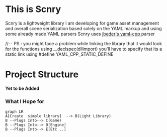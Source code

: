 # This is Scnry

Scnry is a lightweight library I am developing for game asset management and overall scene serialization based solely on the YAML markup and using some already made YAML parsers Scnry uses  [jbeder's yaml-cpp ](https://github.com/jbeder/yaml-cpp) parser


//-- PS : you might face a problem while linking the library that it would look for the functions using __declspec(dllimport)
you'll have to specify that its a static link using #define YAML_CPP_STATIC_DEFINE

# Project Structure

**Yet to be Added**


### What I Hope for
```mermaid
graph LR
A[Create  simple library]  --> B(Light Library)
B --Plugs Into--> C(Game)
B --Plugs Into--> D[Engine]
B --Plugs Into--> E[Etc ..]

```
